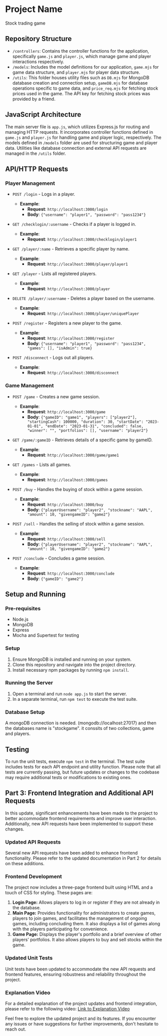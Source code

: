 # Project Name

Stock trading game

## Repository Structure

- `/controllers`: Contains the controller functions for the application, specifically `game.js` and `player.js`, which manage game and player interactions respectively.
- `/models`: Includes the model definitions for our application, `game.mjs` for game data structure, and `player.mjs` for player data structure.
- `/utils`: This folder houses utility files such as `DB.mjs` for MongoDB database creation and connection setup, `gameDB.mjs` for database operations specific to game data, and `price_req.mjs` for fetching stock prices used in the game. The API key for fetching stock prices was provided by a friend.

## JavaScript Architecture

The main server file is `app.js`, which utilizes Express.js for routing and managing HTTP requests. It incorporates controller functions defined in `game.js` and `player.js` for handling game and player logic, respectively. The models defined in `/models` folder are used for structuring game and player data. Utilities like database connection and external API requests are managed in the `/utils` folder.

## API/HTTP Requests

### Player Management

- `POST /login` - Logs in a player.
  - **Example**:
    - **Request**: `http://localhost:3000/login`
    - **Body**: `{"username": "player1", "password": "pass1234"}`

- `GET /checklogin/:username` - Checks if a player is logged in.
  - **Example**:
    - **Request**: `http://localhost:3000/checklogin/player1`

- `GET /player/:name` - Retrieves a specific player by name.
  - **Example**:
    - **Request**: `http://localhost:3000/player/player1`

- `GET /player` - Lists all registered players.
  - **Example**:
    - **Request**: `http://localhost:3000/player`

- `DELETE /player/:username` - Deletes a player based on the username.
  - **Example**:
    - **Request**: `http://localhost:3000/player/uniquePlayer`

- `POST /register` - Registers a new player to the game.
  - **Example**:
    - **Request**: `http://localhost:3000/register`
    - **Body**: `{"username": "player1", "password": "pass1234", "games": [], "isAdmin": true}`

- `POST /disconnect` - Logs out all players.
  - **Example**:
    - **Request**: `http://localhost:3000/disconnect`

### Game Management

- `POST /game` - Creates a new game session.
  - **Example**:
    - **Request**: `http://localhost:3000/game`
    - **Body**: `{"gameID": "game1", "players": ["player2"], "startingCash": 100000, "duration": 30, "startDate": "2023-01-01", "endDate": "2023-01-31", "concluded": false, "winner": "", "portfolios": [], "username": "player2"}`

- `GET /game/:gameID` - Retrieves details of a specific game by gameID.
  - **Example**:
    - **Request**: `http://localhost:3000/game/game1`

- `GET /games` - Lists all games.
  - **Example**:
    - **Request**: `http://localhost:3000/games`

- `POST /buy` - Handles the buying of stock within a game session.
  - **Example**:
    - **Request**: `http://localhost:3000/buy`
    - **Body**: `{"playerUsername": "player2", "stockname": "AAPL", "amount": 10, "givengameID": "game2"}`

- `POST /sell` - Handles the selling of stock within a game session.
  - **Example**:
    - **Request**: `http://localhost:3000/sell`
    - **Body**: `{"playerUsername": "player2", "stockname": "AAPL", "amount": 10, "givengameID": "game2"}`

- `POST /conclude` - Concludes a game session.
  - **Example**:
    - **Request**: `http://localhost:3000/conclude`
    - **Body**: `{"gameID": "game2"}`

## Setup and Running

### Pre-requisites

- Node.js
- MongoDB
- Express
- Mocha and Supertest for testing

### Setup

1. Ensure MongoDB is installed and running on your system.
2. Clone this repository and navigate into the project directory.
3. Install necessary npm packages by running `npm install`.

### Running the Server

1. Open a terminal and run `node app.js` to start the server.
2. In a separate terminal, run `npm test` to execute the test suite.

### Database Setup

A mongoDB connection is needed. (mongodb://localhost:27017) and then the databases name is "stockgame". it conssits of two collections, game and players.

## Testing

To run the unit tests, execute `npm test` in the terminal. The test suite includes tests for each API endpoint and utility function. Please note that all tests are currently passing, but future updates or changes to the codebase may require additional tests or modifications to existing ones.

## Part 3: Frontend Integration and Additional API Requests

In this update, significant enhancements have been made to the project to better accommodate frontend requirements and improve user interaction. Additionally, new API requests have been implemented to support these changes.

### Updated API Requests

Several new API requests have been added to enhance frontend functionality. Please refer to the updated documentation in Part 2 for details on these additions.

### Frontend Development

The project now includes a three-page frontend built using HTML and a touch of CSS for styling. These pages are:

1. **Login Page:** Allows players to log in or register if they are not already in the database.
2. **Main Page:** Provides functionality for administrators to create games, players to join games, and facilitates the management of ongoing games, including concluding them. It also displays a list of games along with the players participating for convenience.
3. **Game Page:** Displays the player's portfolio and a brief overview of other players' portfolios. It also allows players to buy and sell stocks within the game.

### Updated Unit Tests

Unit tests have been updated to accommodate the new API requests and frontend features, ensuring robustness and reliability throughout the project.

### Explanation Video

For a detailed explanation of the project updates and frontend integration, please refer to the following video: [Link to Explanation Video](https://drive.google.com/file/d/1buF8K2_yvNxMx2kh-ygGZux4aWmnOr06/view?usp=drive_link)

Feel free to explore the updated project and its features. If you encounter any issues or have suggestions for further improvements, don't hesitate to reach out.



